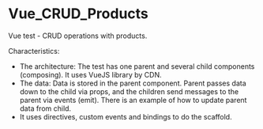 # Vue_CRUD_Products
Vue test - CRUD operations with products.

Characteristics:
- The architecture: The test has one parent and several child components (composing). It uses VueJS library by CDN.
- The data: Data is stored in the parent component. Parent passes data down to the child via props, and the children send messages to the parent via events (emit). There is an example of how to update parent data from child.
- It uses directives, custom events and bindings to do the scaffold.
